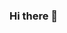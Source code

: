 ### Hi there 👋

<!--
**judithkwesi/judithkwesi** is a ✨ _special_ ✨ repository because its `README.md` (this file) appears on your GitHub profile.


Here are some ideas to get you started:

- 🔭 I’m currently working on ...
- 🌱 I’m currently learning ...
- 👯 I’m looking to collaborate on ...
- 🤔 I’m looking for help with ...
- 💬 Ask me about ...
- 📫 How to reach me: ...
- 😄 Pronouns: ...
- ⚡ Fun fact: ...
Hello everyone! I'm Judith Kwesiga, currently undergoing an exciting training program at RENU in Uganda. With a focus on software development, I'm expanding my skills in areas like [mention specific areas or technologies]. In this GitHub repository, I'll be documenting my progress, sharing projects, and offering insights into my learning journey. Join me as I embrace challenges, collaborate with peers, and explore the endless possibilities of technology.

Throughout this training, I'm grateful for the support and guidance provided by the RENU team and my fellow participants. Together, we're embarking on a journey of exploration and growth, pushing the boundaries of our understanding and capabilities. This repository serves as a resource for anyone curious about the training experience at RENU or interested in the technologies we're studying. Feel free to explore, provide feedback, or connect with me for questions, suggestions, or collaboration opportunities. Let's learn, code, and make a positive impact together!
-->
